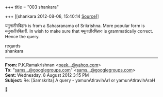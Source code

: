 +++
title = "003 shankara"

+++
[[shankara	2012-08-08, 15:40:14 [Source](https://groups.google.com/g/samskrita/c/SWOiXfHFEE4)]]



यमुनातीरविहारः is from a Sahasranama of Srikrishna. More popular form is यमुनातीरविहारी. In wish to make sure that यमुनातीरविहारः is grammatically correct. Hence the query.  



regards  
shankara  

------------------------------------------------------------------------

**From:** P.K.Ramakrishnan \<[peek...@yahoo.com]()\>  
**To:** "[sams...@googlegroups.com]()" \<[sams...@googlegroups.com]()\>  
**Sent:** Wednesday, 8 August 2012 3:15 PM  
**Subject:** Re: \[Samskrita\] A query - yamunAtIravihArI or yamunAtIravihAraH  



